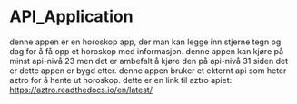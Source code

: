 # API_Application

denne appen er en horoskop app, der man kan legge inn stjerne tegn og dag for å få opp et horoskop med informasjon. 
denne appen kan kjøre på minst api-nivå 23 men det er ambefalt å kjøre den på api-nivå 31 siden det er dette appen er bygd etter.
denne appen bruker et ekternt api som heter aztro for å hente ut horoskop. dette er en link til aztro apiet: https://aztro.readthedocs.io/en/latest/
